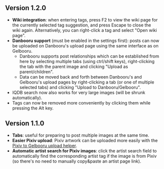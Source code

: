 Version 1.2.0
--------------------------------------------------------------------------------
- **Wiki integration**: when entering tags, press F2 to view the wiki page for the currently selected tag suggestion, and press Escape to close the wiki again. Alternatively, you can right-click a tag and select "Open wiki page".
- **Danbooru support** (must be enabled in the settings first): posts can now be uploaded on Danbooru's upload page using the same interface as on Gelbooru.
    - Danbooru supports post relationships which can be established from here by selecting multiple tabs (using ctrl/shift keys), right-clicking the tab with the parent image and clicking "Upload as parent/children".
    - Data can be moved back and forth between Danbooru's and Gelbooru's upload pages by right-clicking a tab (or one of multiple selected tabs) and clicking "Upload to Danbooru/Gelbooru".
- IQDB search now also works for very large images (will be shrunk automatically).
- Tags can now be removed more conveniently by clicking them while pressing the Alt key.

Version 1.1.0
--------------------------------------------------------------------------------
- **Tabs**: useful for preparing to post multiple images at the same time.
- **Easier Pixiv upload**: Pixiv artwork can be uploaded more easily with the [Pixiv to Gelbooru upload helper](https://chromewebstore.google.com/detail/pixiv-to-gelbooru-upload/hbghinibnihlfahabmgdanonolmihbko).
- **Automatic artist search for Pixiv images**: click the artist search field to automatically find the corresponding artist tag if the image is from Pixiv (so there's no need to manually copy&paste an artist page link).